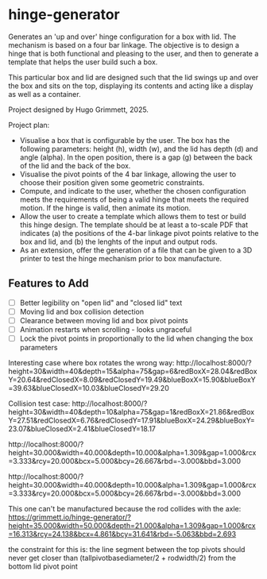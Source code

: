 # hinge-generator
Generates an 'up and over' hinge configuration for a box with lid. The mechanism is based on a four bar linkage. The objective is to design a hinge that is both functional and pleasing to the user, and then to generate a template that helps the user build such a box.

This particular box and lid are designed such that the lid swings up and over the box and sits on the top, displaying its contents and acting like a display as well as a container.

Project designed by Hugo Grimmett, 2025.

Project plan:
- Visualise a box that is configurable by the user. The box has the following parameters: height (h), width (w), and the lid has depth (d) and angle (alpha). In the open position, there is a gap (g) between the back of the lid and the back of the box.
- Visualise the pivot points of the 4 bar linkage, allowing the user to choose their position given some geometric constraints. 
- Compute, and indicate to the user, whether the chosen configuration meets the requirements of being a valid hinge that meets the required motion. If the hinge is valid, then animate its motion.
- Allow the user to create a template which allows them to test or build this hinge design. The template should be at least a to-scale PDF that indicates (a) the positions of the 4-bar linkage pivot points relative to the box and lid, and (b) the lenghts of the input and output rods.
- As an extension, offer the generation of a file that can be given to a 3D printer to test the hinge mechanism prior to box manufacture.

## Features to Add


- [ ] Better legibility on "open lid" and "closed lid" text
- [ ] Moving lid and box collision detection
- [ ] Clearance between moving lid and box pivot points
- [ ] Animation restarts when scrolling - looks ungraceful
- [ ] Lock the pivot points in proportionally to the lid when changing the box parameters

Interesting case where box rotates the wrong way: http://localhost:8000/?height=30&width=40&depth=15&alpha=75&gap=6&redBoxX=28.04&redBoxY=20.64&redClosedX=8.09&redClosedY=19.49&blueBoxX=15.90&blueBoxY=39.63&blueClosedX=10.03&blueClosedY=29.20


Collision test case: http://localhost:8000/?height=30&width=40&depth=10&alpha=75&gap=1&redBoxX=21.86&redBoxY=27.51&redClosedX=6.76&redClosedY=17.91&blueBoxX=24.29&blueBoxY=23.07&blueClosedX=2.41&blueClosedY=18.17


http://localhost:8000/?height=30.000&width=40.000&depth=10.000&alpha=1.309&gap=1.000&rcx=3.333&rcy=20.000&bcx=5.000&bcy=26.667&rbd=-3.000&bbd=3.000

http://localhost:8000/?height=30.000&width=40.000&depth=10.000&alpha=1.309&gap=1.000&rcx=3.333&rcy=20.000&bcx=5.000&bcy=26.667&rbd=-3.000&bbd=3.000

This one can't be manufactured because the rod collides with the axle: https://grimmett.io/hinge-generator/?height=35.000&width=50.000&depth=21.000&alpha=1.309&gap=1.000&rcx=16.313&rcy=24.138&bcx=4.861&bcy=31.641&rbd=-5.063&bbd=2.693

the constraint for this is: the line segment between the top pivots should never get closer than (tallpivotbasediameter/2 + rodwidth/2) from the bottom lid pivot point